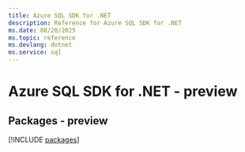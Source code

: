 ```yaml
---
title: Azure SQL SDK for .NET
description: Reference for Azure SQL SDK for .NET
ms.date: 08/20/2025
ms.topic: reference
ms.devlang: dotnet
ms.service: sql
---
```

# Azure SQL SDK for .NET - preview
## Packages - preview
[!INCLUDE [packages](sql-index.md)]